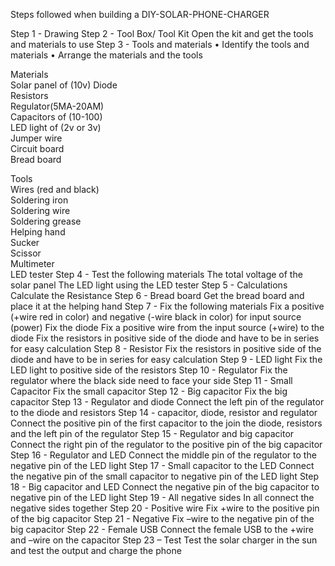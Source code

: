 

                      
Steps followed when building a DIY-SOLAR-PHONE-CHARGER	
	
Step 1 - Drawing 
Step 2 - Tool Box/ Tool Kit
Open the kit and get the tools and materials to use
Step 3 - Tools and materials 
•	Identify the tools and materials 
•	Arrange the materials and the tools

Materials        
Solar panel of (10v) 
Diode         
Resistors        
Regulator(5MA-20AM)       
Capacitors of (10-100)        
LED light of (2v or 3v)        
Jumper wire       
Circuit board        
Bread board

Tools     
Wires (red and black)       
 Soldering iron         
Soldering wire       
Soldering grease        
Helping hand      
Sucker        
Scissor       
Multimeter   
LED tester
Step 4 - Test the following materials 
The total voltage of the solar panel 
The LED light using the LED tester
Step 5 - Calculations 
Calculate the Resistance
Step 6 - Bread board 
Get the bread board and place it at the helping hand
Step 7 - Fix the following materials 
Fix a positive (+wire red in color) and negative (-wire black in color) for input source (power) 
Fix the diode 
Fix a positive wire from the input source (+wire) to the diode 
Fix the resistors in positive side of the diode and have to be in series for easy calculation
Step 8 - Resistor 
Fix the resistors in positive side of the diode and have to be in series for easy calculation
Step 9 - LED light 
Fix the LED light to positive side of the resistors
Step 10 - Regulator 
Fix the regulator where the black side need to face your side
Step 11 - Small Capacitor 
Fix the small capacitor
Step 12 - Big capacitor 
Fix the big capacitor
Step 13 - Regulator and diode 
Connect the left pin of the regulator to the diode and resistors
Step 14 - capacitor, diode, resistor and regulator 
Connect the positive pin of the first capacitor to the join the diode, resistors and the left pin of the regulator
Step 15 - Regulator and big capacitor 
Connect the right pin of the regulator to the positive pin of the big capacitor
Step 16 - Regulator and LED 
Connect the middle pin of the regulator to the negative pin of the LED light
Step 17 - Small capacitor to the LED 
Connect the negative pin of the small capacitor to negative pin of the LED light
Step 18 - Big capacitor and LED 
Connect the negative pin of the big capacitor to negative pin of the LED light
Step 19 - All negative sides 
In all connect the negative sides together
Step 20 - Positive wire 
Fix +wire to the positive pin of the big capacitor
Step 21 - Negative 
Fix –wire to the negative pin of the big capacitor
Step 22 - Female USB 
Connect the female USB to the +wire and –wire on the capacitor
Step 23 – Test
Test the solar charger in the sun and test the output and charge the phone
